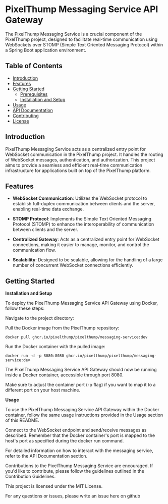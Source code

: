 # PixelThump Messaging Service API Gateway

The PixelThump Messaging Service is a crucial component of the PixelThump project, designed to facilitate real-time communication using WebSockets over STOMP (Simple Text Oriented Messaging Protocol) within a Spring Boot application environment.

## Table of Contents

- [Introduction](#introduction)
- [Features](#features)
- [Getting Started](#getting-started)
  - [Prerequisites](#prerequisites)
  - [Installation and Setup](#installation-and-setup)
- [Usage](#usage)
- [API Documentation](#api-documentation)
- [Contributing](#contributing)
- [License](#license)

## Introduction

PixelThump Messaging Service acts as a centralized entry point for WebSocket communication in the PixelThump project. It handles the routing of WebSocket messages, authentication, and authorization. This project aims to provide a seamless and efficient real-time communication infrastructure for applications built on top of the PixelThump platform.

## Features

- **WebSocket Communication**: Utilizes the WebSocket protocol to establish full-duplex communication between clients and the server, enabling real-time data exchange.

- **STOMP Protocol**: Implements the Simple Text Oriented Messaging Protocol (STOMP) to enhance the interoperability of communication between clients and the server.

- **Centralized Gateway**: Acts as a centralized entry point for WebSocket connections, making it easier to manage, monitor, and control the communication flow.

- **Scalability**: Designed to be scalable, allowing for the handling of a large number of concurrent WebSocket connections efficiently.

## Getting Started

**Installation and Setup**

To deploy the PixelThump Messaging Service API Gateway using Docker, follow these steps:

Navigate to the project directory:

Pull the Docker image from the PixelThump repository:

    docker pull ghcr.io/pixelthump/pixelthump/messaging-service:dev

Run the Docker container with the pulled image:

    docker run -d -p 8080:8080 ghcr.io/pixelthump/pixelthump/messaging-service:dev

The PixelThump Messaging Service API Gateway should now be running inside a Docker container, accessible through port 8080.

Make sure to adjust the container port (-p flag) if you want to map it to a different port on your host machine.

**Usage**

To use the PixelThump Messaging Service API Gateway within the Docker container, follow the same usage instructions provided in the Usage section of this README.

Connect to the WebSocket endpoint and send/receive messages as described. Remember that the Docker container's port is mapped to the host's port as specified during the docker run command.

For detailed information on how to interact with the messaging service, refer to the API Documentation section.

Contributions to the PixelThump Messaging Service are encouraged. If you'd like to contribute, please follow the guidelines outlined in the Contribution Guidelines.

This project is licensed under the MIT License.

For any questions or issues, please write an issue here on github
